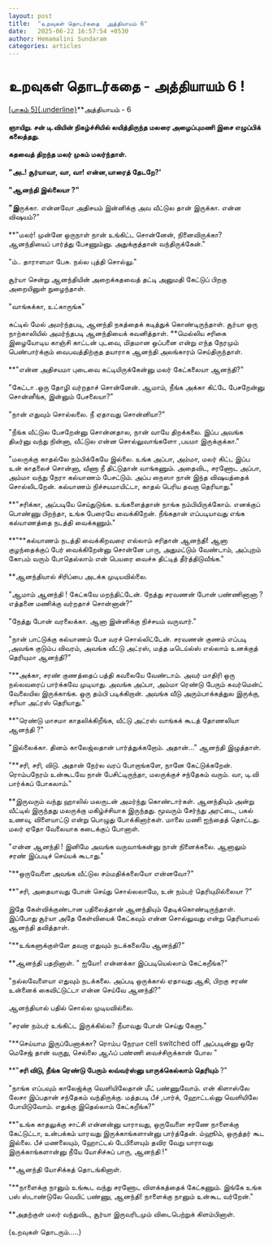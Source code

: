 ```yaml
---
layout: post
title:  "உறவுகள் தொடர்கதை  அத்தியாயம் 6"
date:   2025-06-22 16:57:54 +0530
author: Hemamalini Sundaram
categories: articles
---
```


#  உறவுகள் தொடர்கதை - அத்தியாயம் 6 ! 

[[பாகம்
5]{.underline}](https://tamil.momspresso.com/parenting/aa71bb9e323d44a5b589be0617593389/article/urrvukll-tottrktai-attiyaaym-5-payn182do7q2?utm_source=AD_Whatsapp_Share&utm_medium=Share_Android)**அத்தியாயம் -
6\
\
**ஞாயிறு. சன் டி.வியின் நிகழ்ச்சியில் லயித்திருந்த மலரை அழைப்புமணி இசை எழுப்பிக்
கலைத்தது.\
\
கதவைத் திறந்த மலர் முகம் மலர்ந்தாள்.\
\
\"**அட! சூர்யாவா, வா, வா! என்ன,யாரைத் தேடறே**?\'\
\
\"ஆனந்தி இல்லையா ?\"\
\
\"இ**ருக்கா. என்னவோ அதிசயம் இன்னிக்கு அவ வீட்டுல தான் இருக்கா. என்ன விஷயம்?\"\
\
**\"மலர்! முன்னே ஒருநாள் நான் உங்கிட்ட சொன்னேன், நினைவிருக்கா? ஆனந்தியைப் பார்த்து
பேசணும்னு. அதுக்குத்தான் வந்திருக்கேன்.\"\
\
\"ம்.. தாராளமா பேசு. நல்ல புத்தி சொல்லு.\"\
\
சூர்யா சென்று ஆனந்தியின் அறைக்கதவைத் தட்டி அனுமதி கேட்டுப் பிறகு அறையினுள்
நுழைந்தாள்.\
\
\"வாங்கக்கா, உட்காருங்க\"\
\
கட்டில் மேல் அமர்ந்தபடி, ஆனந்தி நகத்தைக் கடித்துக் கொண்டிருந்தாள். சூர்யா ஒரு
நாற்காலியில் அமர்ந்தபடி ஆனந்தியைக் கவனித்தாள். **மெல்லிய சரிகை இழையோடிய காஞ்சி
காட்டன் புடவை, மிதமான ஒப்பனை என்று எந்த நேரமும் பெண்பார்க்கும் வைபவத்திற்குத தயாராக
ஆனந்தி அலங்காரம் செய்திருந்தாள்.\
\
**\"என்ன அதிசயமா புடைவை கட்டியிருக்கேன்னு மலர் கேட்கலையா ஆனந்தி?\"\
\
\"கேட்டா .ஒரு தோழி வர்றதாச் சொன்னேன். ஆமாம், நீங்க அக்கா கிட்டே பேசறேன்னு சொன்னீங்க,
இன்னும் பேசலையா?\"\
\
\"நான் எதுவும் சொல்லலை. நீ ஏதாவது சொன்னியா?\"\
\
\"நீங்க வீட்டுல பேசறேன்னு சொன்னதால, நான் வாயே திறக்கலை. இப்ப அவங்க திடீர்னு வந்து
நின்னா, வீட்டுல என்ன சொல்லுவாங்களோ ,பயமா இருக்குக்கா.\"\
\
\"மலருக்கு காதல்லே நம்பிக்கேயே இல்லை. உங்க அப்பா, அம்மா, மலர் கிட்ட இப்ப உன் காதலைச்
சொன்னா, வீணா நீ திட்டுதான் வாங்கணும். அதைவிட, சரணோட அப்பா, அம்மா வந்து நேரா கல்யாணம்
பேசட்டும். அப்ப நைஸா நான் இந்த விஷயத்தைக் சொல்லிடறேன். கல்யாணம் நிச்சயமாயிட்டா, காதல்
பெரிய தவறா தெரியாது.\"\
\
**\"சரிக்கா, அப்படியே செய்துடுங்க. உங்களைத்தான் நாங்க நம்பியிருக்கோம். எனக்குப் பொண்ணு
பிறந்தா, உங்க பேரையே வைக்கிறேன். நீங்கதான் எப்படியாவது எங்க கல்யாணத்தை நடத்தி
வைக்கணும்.\"\
\
**\"**கல்யாணம் நடத்தி வைக்கிறவரை எல்லாம் சரிதான் ஆனந்தி! ஆனா குழந்தைக்குப் பேர்
வைக்கிறேன்னு சொன்னே பாரு, அதுமட்டும் வேண்டாம், அப்புறம் கோபம் வரும் போதெல்லாம் என்
பெயரை வைச்சு திட்டித் தீர்த்திடுவீங்க.\"\
\
**ஆனந்தியால் சிரிப்பை அடக்க முடியவில்லை.\
\
\"ஆமாம் ஆனந்தி ! கேட்கவே மறந்திட்டேன். நேத்து சரவணன் போன் பண்ணினானா ? எத்தனை மணிக்கு
வர்றதாச் சொன்னான்?\"\
\
\"நேத்து போன் வரலைக்கா. ஆனா இன்னிக்கு நிச்சயம் வருவார்.\"\
\
\"நான் பாட்டுக்கு கல்யாணம் பேச வரச் சொல்லிட்டேன். சரவணன் குணம் எப்படி ,அவங்க குடும்ப
விவரம், அவங்க வீட்டு அட்ரஸ், மத்த டீடெய்ல்ஸ் எல்லாம் உனக்குத் தெரியுமா ஆனந்தி?\"\
\
\"**அக்கா, சரண் குணத்தைப் பத்தி கவலையே வேண்டாம். அவர் மாதிரி ஒரு நல்லவரைப் பார்க்கவே
முடியாது. அவங்க அப்பா, அம்மா ரெண்டு பேரும் கவர்மென்ட் வேலையில இருக்காங்க. ஒரு தம்பி
படிக்கிறான். அவங்க வீடு அரும்பாக்கத்துல இருக்கு, சரியா அட்ரஸ் தெரியாது.\"\
\
**\"ரெண்டு மாசமா காதலிக்கிறீங்க, வீட்டு அட்ரஸ் வாங்கக் கூடத் தோணலியா ஆனந்தி ?\"\
\
\"இல்லைக்கா. தினம் காலேஜ்லதான் பார்த்துக்கறோம். அதான்\...\" ஆனந்தி இழுத்தாள்.\
\
\"**சரி, சரி, விடு. அதான் நேர்ல வரப் போறாங்களே, நானே கேட்டுக்கறேன். ரொம்பநேரம்
உன்கூடவே நான் பேசிட்டிருந்தா, மலருக்குச் சந்தேகம் வரும். வா, டி.வி பார்க்கப்
போகலாம்.\"\
\
**இருவரும் வந்து ஹாலில் மலருடன் அமர்ந்து கொண்டார்கள். ஆனந்தியும் அன்று வீட்டில் இருந்தது
மலருக்கு மகிழ்ச்சியாக இருந்தது. மூவரும் சேர்ந்து அரட்டை, பகல் உணவு, விளையாட்டு
என்று பொழுது போக்கினார்கள். மாலை மணி ஐந்தைத் தொட்டது. மலர் ஏதோ வேலையாக கடைக்குப்
போனாள்.\
\
\"என்ன ஆனந்தி ! இனிமே அவங்க வருவாங்கன்னு நான் நினைக்கலை. ஆனாலும் சரண் இப்படிச்
செய்யக் கூடாது.\"\
\
\"**ஒருவேளை அவங்க வீட்டுல சம்மதிக்கலையோ என்னவோ?\"\
\
**\"சரி, அதையாவது போன் செய்து சொல்லலாமே, உன் நம்பர் தெரியுமில்லையா ?\"\
\
இதே கேள்விக்குண்டான பதிலைத்தான் ஆனந்தியும் தேடிக்கொண்டிருந்தாள். இப்போது சூர்யா அதே
கேள்வியைக் கேட்கவும் என்ன சொல்லுவது என்று தெரியாமல் ஆனந்தி தவித்தாள்.\
\
\"**உங்களுக்குள்ளே தவறா எதுவும் நடக்கலையே ஆனந்தி?\"\
\
**ஆனந்தி பதறினாள். \" ஐயோ! என்னக்கா இப்படியெல்லாம் கேட்கறீங்க?\"\
\
\"நல்லவேளையா எதுவும் நடக்கலை. அப்படி ஒருக்கால் ஏதாவது ஆகி, பிறகு சரண் உன்னைக்
கைவிட்டுட்டா என்ன செய்வே ஆனந்தி?\"\
\
ஆனந்தியால் பதில் சொல்ல முடியவில்லை.\
\
\"சரண் நம்பர் உங்கிட்ட இருக்கில்ல? நீயாவது போன் செய்து கேளு.\"\
\
\"**செய்யாம இருப்பேனாக்கா? ரொம்ப நேரமா cell switched off அப்படின்னு ஒரே மெசேஜ்
தான் வருது, செல்லை ஆஃப் பண்ணி வைச்சிருக்கான் போல \"\
\
**\"**சரி விடு, நீங்க ரெண்டு பேரும் லவ்வர்ஸ்னு யாருக்கெல்லாம் தெரியும்** ?\"\
\
\"நாங்க எப்பவும் காலேஜ்க்கு வெளியிலேதான் மீட் பண்ணுவோம். என் கிளாஸ்லே லேசா இப்பதான்
சந்தேகம் வந்திருக்கு. மத்தபடி பீச் ,பார்க், ஹோட்டல்னு வெளியிலே போயிடுவோம். எதுக்கு
இதெல்லாம் கேட்கறீங்க?\"\
\
**\"உங்க காதலுக்கு சாட்சி என்னன்னு யாராவது, ஒருவேளை சரணே நாளைக்கு கேட்டுட்டா,
உன்பக்கம் யாரவது இருக்காங்களான்னு பார்த்தேன். ம்ஹூம், ஒருத்தர் கூட இல்லை. பீச் மணலையும்,
ஹோட்டல் டேபிளையும் தவிர வேறு யாராவது இருக்காங்களான்னு நீயே யோசிச்சுப் பாரு, ஆனந்தி
!\"\
\
**ஆனந்தி யோசிக்கத் தொடங்கினாள்.\
\
\"**நாளைக்கு நானும் உங்கூட வந்து சரணோட விளக்கத்தைக் கேட்கணும். இங்கே உங்க பஸ்
ஸ்டாண்டுலே வெயிட் பண்ணு, ஆனந்தி! நாளைக்கு நானும் உன்கூட வர்றேன்.\"\
\
**அதற்குள் மலர் வந்துவிட, சூர்யா இருவரிடமும் விடைபெற்றுக் கிளம்பினாள்.\
\
(உறவுகள் தொடரும்\.....)
